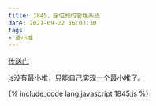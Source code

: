 ```yaml
---
title: 1845、座位预约管理系统
date: 2021-09-22 16:03:30
tags:
- 最小堆
---
```

[传送门](https://leetcode-cn.com/problems/seat-reservation-manager/)

js没有最小堆，只能自己实现一个最小堆了。

{% include_code lang:javascript 1845.js %}